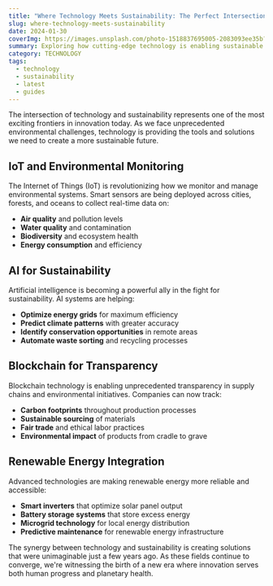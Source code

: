 ```yaml
---
title: "Where Technology Meets Sustainability: The Perfect Intersection"
slug: where-technology-meets-sustainability
date: 2024-01-30
coverImg: https://images.unsplash.com/photo-1518837695005-2083093ee35b?w=800&h=400&fit=crop
summary: Exploring how cutting-edge technology is enabling sustainable solutions and creating new opportunities for environmental protection and resource conservation.
category: TECHNOLOGY
tags:
  - technology
  - sustainability
  - latest
  - guides
---
```


The intersection of technology and sustainability represents one of the most exciting frontiers in innovation today. As we face unprecedented environmental challenges, technology is providing the tools and solutions we need to create a more sustainable future.

## IoT and Environmental Monitoring

The Internet of Things (IoT) is revolutionizing how we monitor and manage environmental systems. Smart sensors are being deployed across cities, forests, and oceans to collect real-time data on:

- **Air quality** and pollution levels
- **Water quality** and contamination
- **Biodiversity** and ecosystem health
- **Energy consumption** and efficiency

## AI for Sustainability

Artificial intelligence is becoming a powerful ally in the fight for sustainability. AI systems are helping:

- **Optimize energy grids** for maximum efficiency
- **Predict climate patterns** with greater accuracy
- **Identify conservation opportunities** in remote areas
- **Automate waste sorting** and recycling processes

## Blockchain for Transparency

Blockchain technology is enabling unprecedented transparency in supply chains and environmental initiatives. Companies can now track:

- **Carbon footprints** throughout production processes
- **Sustainable sourcing** of materials
- **Fair trade** and ethical labor practices
- **Environmental impact** of products from cradle to grave

## Renewable Energy Integration

Advanced technologies are making renewable energy more reliable and accessible:

- **Smart inverters** that optimize solar panel output
- **Battery storage systems** that store excess energy
- **Microgrid technology** for local energy distribution
- **Predictive maintenance** for renewable energy infrastructure

The synergy between technology and sustainability is creating solutions that were unimaginable just a few years ago. As these fields continue to converge, we're witnessing the birth of a new era where innovation serves both human progress and planetary health.
